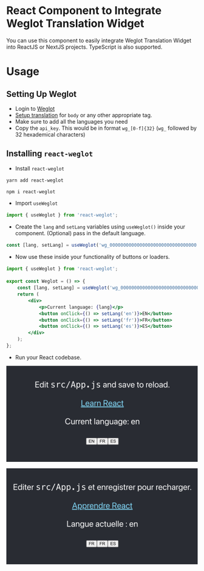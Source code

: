 # React Component to Integrate Weglot Translation Widget
You can use this component to easily integrate Weglot Translation Widget into ReactJS or NextJS projects. TypeScript is also supported.
# Usage
## Setting Up Weglot
- Login to [Weglot](https://www.weglot.com/)
- [Setup translation](https://support.weglot.com/article/285-can-i-use-weglot-with-a-single-page-application) for `body` or any other appropriate tag. 
- Make sure to add all the languages you need
- Copy the `api_key`. This would be in format `wg_[0-f]{32}` (`wg_` followed by 32 hexademical characters)

## Installing `react-weglot`
- Install `react-weglot`
```shell
yarn add react-weglot
```
```shell
npm i react-weglot
```
- Import `useWeglot`
```typescript
import { useWeglot } from 'react-weglot';
```
- Create the `lang` and `setLang` variables using `useWeglot()` inside your component. (Optional) pass in the default language.
```typescript
const [lang, setLang] = useWeglot('wg_00000000000000000000000000000000', 'en');
```
- Now use these inside your functionality of buttons or loaders.

```jsx
import { useWeglot } from 'react-weglot';

export const Weglot = () => {
    const [lang, setLang] = useWeglot('wg_00000000000000000000000000000000', 'en');
    return (
        <div>
            <p>Current language: {lang}</p>
            <button onClick={() => setLang('en')}>EN</button>
            <button onClick={() => setLang('fr')}>FR</button>
            <button onClick={() => setLang('es')}>ES</button>
        </div>
    );
};
```
- Run your React codebase. 

![English](example/screenshot_en.png)

![French](example/screenshot_fr.png)
